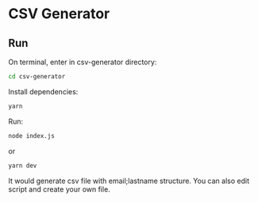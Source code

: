 # CSV Generator

## Run

On terminal, enter in csv-generator directory:

```bash
cd csv-generator
```

Install dependencies:

```bash
yarn
```

Run:

```bash
node index.js
```

or

```bash
yarn dev
```

It would generate csv file with email;lastname structure.
You can also edit script and create your own file.
